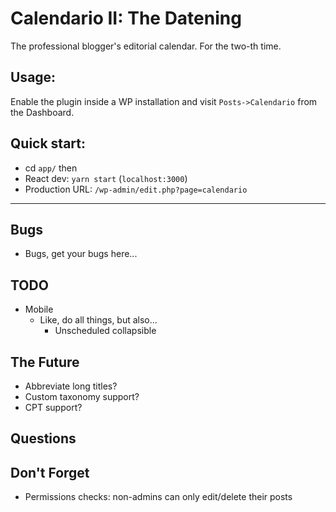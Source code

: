 # Calendario II: The Datening

The professional blogger's editorial calendar. For the two-th time.

## Usage:

Enable the plugin inside a WP installation and visit `Posts->Calendario` from the Dashboard.

## Quick start:

-   cd `app/`
    then
-   React dev: `yarn start` (`localhost:3000`)
-   Production URL: `/wp-admin/edit.php?page=calendario`

---

## Bugs

-   Bugs, get your bugs here...

## TODO

-   Mobile
    -   Like, do all things, but also...
        -   Unscheduled collapsible

## The Future

-   Abbreviate long titles?
-   Custom taxonomy support?
-   CPT support?

## Questions

## Don't Forget

-   Permissions checks: non-admins can only edit/delete their posts
